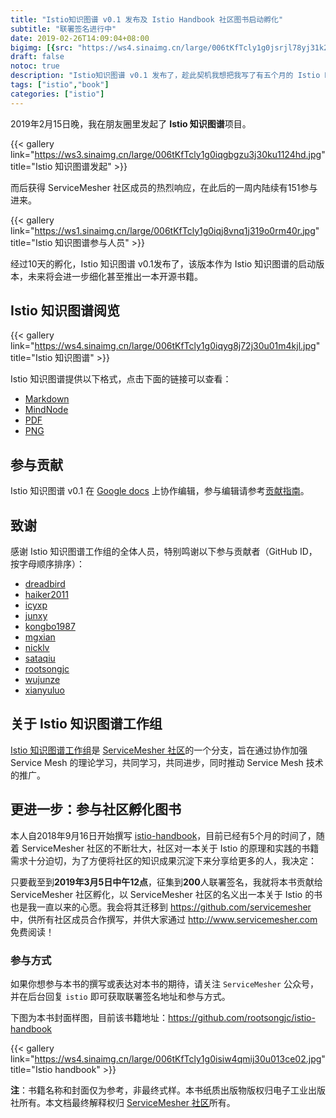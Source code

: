 ```yaml
---
title: "Istio知识图谱 v0.1 发布及 Istio Handbook 社区图书启动孵化"
subtitle: "联署签名进行中"
date: 2019-02-26T14:09:04+08:00
bigimg: [{src: "https://ws4.sinaimg.cn/large/006tKfTcly1g0jsrjl78yj31k20u0qv8.jpg", desc: "Photo via unsplash"}]
draft: false
notoc: true
description: "Istio知识图谱 v0.1 发布了，趁此契机我想把我写了有五个月的 Istio Handbook 捐献给 ServiceMesher 社区孵化，目前正在联署签名中。"
tags: ["istio","book"]
categories: ["istio"]
---
```


2019年2月15日晚，我在朋友圈里发起了 **Istio 知识图谱**项目。

{{< gallery link="https://ws3.sinaimg.cn/large/006tKfTcly1g0iqgbgzu3j30ku1124hd.jpg" title="Istio 知识图谱发起" >}}

而后获得 ServiceMesher 社区成员的热烈响应，在此后的一周内陆续有151参与进来。

{{< gallery link="https://ws1.sinaimg.cn/large/006tKfTcly1g0iqj8vnq1j319o0rm40r.jpg" title="Istio 知识图谱参与人员" >}}

经过10天的孵化，Istio 知识图谱 v0.1发布了，该版本作为 Istio 知识图谱的启动版本，未来将会进一步细化甚至推出一本开源书籍。

## Istio 知识图谱阅览

{{< gallery link="https://ws4.sinaimg.cn/large/006tKfTcly1g0iqyg8j72j30u01m4kjl.jpg" title="Istio 知识图谱" >}}

Istio 知识图谱提供以下格式，点击下面的链接可以查看：

- [Markdown](https://github.com/servicemesher/istio-knowledge-map/blob/master/istio-knowledge-map.md)
- [MindNode](https://github.com/servicemesher/istio-knowledge-map/blob/master/mindnode)
- [PDF](https://github.com/servicemesher/istio-knowledge-map/blob/master/pdf/istio-knowledge-map.pdf)
- [PNG](https://github.com/servicemesher/istio-knowledge-map/blob/master/png/istio-knowledge-map.png)

## 参与贡献

Istio 知识图谱 v0.1 在 [Google docs](https://docs.google.com/document/d/1nMAC9ZNH3NggQ_79vmdyog_2KtATKFofqP9f9K0rr7M/edit?ts=5c6ac5b7#heading=h.2nl61kfhbfx8) 上协作编辑，参与编辑请参考[贡献指南](https://github.com/servicemesher/istio-knowledge-map/blob/master/CONTRIBUTING.md)。

## 致谢

感谢 Istio 知识图谱工作组的全体人员，特别鸣谢以下参与贡献者（GitHub ID，按字母顺序排序）：

- [dreadbird](https://github.com/dreadbird)
- [haiker2011](https://github.com/haiker2011)
- [icyxp](https://github.com/icyxp)
- [junxy](https://github.com/junxy)
- [kongbo1987](https://github.com/kongbo1987)
- [mgxian](https://github.com/mgxian)
- [nicklv](https://github.com/nicklv)
- [sataqiu](https://github.com/sataqiu)
- [rootsongjc](https://github.com/rootsongjc)
- [wujunze](https://github.com/wujunze)
- [xianyuluo](https://github.com/xianyuluo)

## 关于 Istio 知识图谱工作组

[Istio 知识图谱工作组](https://github.com/orgs/servicemesher/teams/istio-knowledge-map-working-group/members)是 [ServiceMesher 社区](http://www.servicemesher.com)的一个分支，旨在通过协作加强 Service Mesh 的理论学习，共同学习，共同进步，同时推动 Service Mesh 技术的推广。

## 更进一步：参与社区孵化图书

本人自2018年9月16日开始撰写 [istio-handbook](https://github.com/rootsongjc/istio-handbook)，目前已经有5个月的时间了，随着 ServiceMesher 社区的不断壮大，社区对一本关于 Istio 的原理和实践的书籍需求十分迫切，为了方便将社区的知识成果沉淀下来分享给更多的人，我决定：

只要截至到**2019年3月5日中午12点**，征集到**200**人联署签名，我就将本书贡献给 ServiceMesher 社区孵化，以 ServiceMesher 社区的名义出一本关于 Istio 的书也是我一直以来的心愿。我会将其迁移到 https://github.com/servicemesher 中，供所有社区成员合作撰写，并供大家通过 http://www.servicemesher.com 免费阅读！

### 参与方式

如果你想参与本书的撰写或表达对本书的期待，请关注 `ServiceMesher` 公众号，并在后台回复 `istio` 即可获取联署签名地址和参与方式。

下图为本书封面样图，目前该书籍地址：https://github.com/rootsongjc/istio-handbook

{{< gallery link="https://ws4.sinaimg.cn/large/006tKfTcly1g0isiw4qmij30u013ce02.jpg" title="Istio handbook" >}}

**注**：书籍名称和封面仅为参考，非最终式样。本书纸质出版物版权归电子工业出版社所有。本文档最终解释权归 [ServiceMesher 社区](http://www.servicemesher.com)所有。

